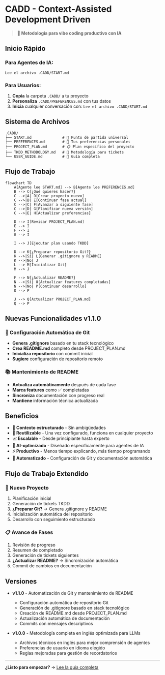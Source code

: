 # CADD - Context-Assisted Development Driven

> **🚀 Metodología para vibe coding productivo con IA**

## Inicio Rápido

### Para Agentes de IA:
```
Lee el archivo .CADD/START.md
```

### Para Usuarios:
1. **Copia** la carpeta `.CADD/` a tu proyecto
2. **Personaliza** `.CADD/PREFERENCES.md` con tus datos
3. **Inicia** cualquier conversación con: `Lee el archivo .CADD/START.md`

## Sistema de Archivos

```
.CADD/
├── START.md              # 🎯 Punto de partida universal
├── PREFERENCES.md        # 🤖 Tus preferencias personales
├── PROJECT_PLAN.md       # 📋 Plan específico del proyecto
├── TKDD_METHODOLOGY.md   # 🎫 Metodología para tickets
└── USER_GUIDE.md         # 📖 Guía completa
```

## Flujo de Trabajo

```mermaid
flowchart TD
    A[Agente lee START.md] --> B[Agente lee PREFERENCES.md]
    B --> C{¿Qué quieres hacer?}
    C -->|A| D[Crear proyecto nuevo]
    C -->|B| E[Continuar fase actual]
    C -->|C| F[Avanzar a siguiente fase]
    C -->|D| G[Planificar nueva versión]
    C -->|E| H[Actualizar preferencias]
    
    D --> I[Revisar PROJECT_PLAN.md]
    E --> I
    F --> I
    G --> I
    
    I --> J[Ejecutar plan usando TKDD]
    
    D --> K{¿Preparar repositorio Git?}
    K -->|Sí| L[Generar .gitignore y README]
    K -->|No| J
    L --> M[Inicializar Git]
    M --> J
    
    F --> N{¿Actualizar README?}
    N -->|Sí| O[Actualizar features completadas]
    N -->|No| P[Continuar desarrollo]
    O --> P
    
    J --> Q[Actualizar PROJECT_PLAN.md]
    Q --> P
```

## Nuevas Funcionalidades v1.1.0

### 🔧 **Configuración Automática de Git**
- **Genera .gitignore** basado en tu stack tecnológico
- **Crea README.md** completo desde PROJECT_PLAN.md
- **Inicializa repositorio** con commit inicial
- **Sugiere** configuración de repositorio remoto

### 📚 **Mantenimiento de README**
- **Actualiza automáticamente** después de cada fase
- **Marca features** como ✅ completadas
- **Sincroniza** documentación con progreso real
- **Mantiene** información técnica actualizada

## Beneficios

- **🎯 Contexto estructurado** - Sin ambigüedades
- **🔄 Reutilizable** - Una vez configurado, funciona en cualquier proyecto
- **📈 Escalable** - Desde principiante hasta experto
- **🤖 AI-optimizado** - Diseñado específicamente para agentes de IA
- **⚡ Productivo** - Menos tiempo explicando, más tiempo programando
- **🔧 Automatizado** - Configuración de Git y documentación automática

## Flujo de Trabajo Extendido

### 🚀 **Nuevo Proyecto**
1. Planificación inicial
2. Generación de tickets TKDD
3. **¿Preparar Git?** → Genera .gitignore y README
4. Inicialización automática del repositorio
5. Desarrollo con seguimiento estructurado

### 📋 **Avance de Fases**
1. Revisión de progreso
2. Resumen de completado
3. Generación de tickets siguientes
4. **¿Actualizar README?** → Sincronización automática
5. Commit de cambios en documentación

## Versiones

- **v1.1.0** - Automatización de Git y mantenimiento de README
  - Configuración automática de repositorio Git
  - Generación de .gitignore basado en stack tecnológico
  - Creación de README.md desde PROJECT_PLAN.md
  - Actualización automática de documentación
  - Commits con mensajes descriptivos

- **v1.0.0** - Metodología completa en inglés optimizada para LLMs
  - Archivos técnicos en inglés para mejor comprensión de agentes
  - Preferencias de usuario en idioma elegido
  - Reglas mejoradas para gestión de recordatorios

---

**¿Listo para empezar?** → [Lee la guía completa](.CADD/USER_GUIDE.md)
